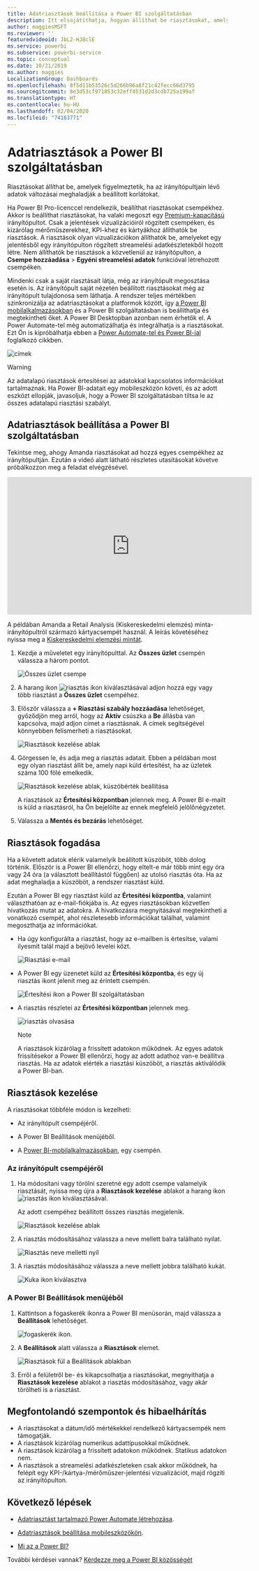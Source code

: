 ```yaml
---
title: Adatriasztások beállítása a Power BI szolgáltatásban
description: Itt elsajátíthatja, hogyan állíthat be riasztásokat, amelyek figyelmeztetik, ha az irányítópultjain lévő adatok változásai meghaladják a Microsoft Power BI szolgáltatásban beállított korlátokat.
author: maggiesMSFT
ms.reviewer: ''
featuredvideoid: JbL2-HJ8clE
ms.service: powerbi
ms.subservice: powerbi-service
ms.topic: conceptual
ms.date: 10/21/2019
ms.author: maggies
LocalizationGroup: Dashboards
ms.openlocfilehash: 8f5d11b53526c5d266b96a8f21c42fecc66d3795
ms.sourcegitcommit: 8e3d53cf971853c32eff4531d2d3cdb725a199af
ms.translationtype: HT
ms.contentlocale: hu-HU
ms.lasthandoff: 02/04/2020
ms.locfileid: "74163771"
---
```

# <a name="data-alerts-in-the-power-bi-service"></a>Adatriasztások a Power BI szolgáltatásban

Riasztásokat állíthat be, amelyek figyelmeztetik, ha az irányítópultjain lévő adatok változásai meghaladják a beállított korlátokat.

Ha Power BI Pro-licenccel rendelkezik, beállíthat riasztásokat csempékhez. Akkor is beállíthat riasztásokat, ha valaki megoszt egy [Premium-kapacitású](service-premium-what-is.md) irányítópultot. Csak a jelentések vizualizációiról rögzített csempéken, és kizárólag mérőműszerekhez, KPI-khez és kártyákhoz állíthatók be riasztások. A riasztások olyan vizualizációkon állíthatók be, amelyeket egy jelentésből egy irányítópulton rögzített streamelési adatkészletekből hozott létre. Nem állíthatók be riasztások a közvetlenül az irányítópulton, a **Csempe hozzáadása** > **Egyéni streamelési adatok** funkcióval létrehozott csempéken.

Mindenki csak a saját riasztásait látja, még az irányítópult megosztása esetén is. Az irányítópult saját nézetén beállított riasztásokat még az irányítópult tulajdonosa sem láthatja. A rendszer teljes mértékben szinkronizálja az adatriasztásokat a platformok között, így [a Power BI mobilalkalmazásokban](consumer/mobile/mobile-set-data-alerts-in-the-mobile-apps.md) és a Power BI szolgáltatásban is beállíthatja és megtekintheti őket. A Power BI Desktopban azonban nem érhetők el. A Power Automate-tel még automatizálhatja és integrálhatja is a riasztásokat. Ezt Ön is kipróbálhatja ebben a [Power Automate-tel és Power BI-jal](service-flow-integration.md) foglalkozó cikkben.

![címek](media/service-set-data-alerts/powerbi-alert-types-new.png)

> [!WARNING]
> Az adatalapú riasztások értesítései az adatokkal kapcsolatos információkat tartalmaznak. Ha Power BI-adatait egy mobileszközön követi, és az adott eszközt ellopják, javasoljuk, hogy a Power BI szolgáltatásban tiltsa le az összes adatalapú riasztási szabályt.

## <a name="set-data-alerts-in-the-power-bi-service"></a>Adatriasztások beállítása a Power BI szolgáltatásban

Tekintse meg, ahogy Amanda riasztásokat ad hozzá egyes csempékhez az irányítópultján. Ezután a videó alatt látható részletes utasításokat követve próbálkozzon meg a feladat elvégzésével.

<iframe width="560" height="315" src="https://www.youtube.com/embed/JbL2-HJ8clE" frameborder="0" allowfullscreen></iframe>

A példában Amanda a Retail Analysis (Kiskereskedelmi elemzés) minta-irányítópultról származó kártyacsempét használ. A leírás követéséhez nyissa meg a [Kiskereskedelmi elemzési mintát](sample-retail-analysis.md#get-the-content-pack-for-this-sample).

1. Kezdje a műveletet egy irányítópulttal. Az **Összes üzlet** csempén válassza a három pontot.

   ![Összes üzlet csempe](media/service-set-data-alerts/powerbi-card.png)

1. A harang ikon ![riasztás ikon](media/service-set-data-alerts/power-bi-bell-icon.png) kiválasztásával adjon hozzá egy vagy több riasztást a **Összes üzlet** csempéhez.

1. Először válassza a **+ Riasztási szabály hozzáadása** lehetőséget, győződjön meg arról, hogy az **Aktív** csúszka a **Be** állásba van kapcsolva, majd adjon címet a riasztásnak. A címek segítségével könnyebben felismerheti a riasztásokat.

   ![Riasztások kezelése ablak](media/service-set-data-alerts/powerbi-alert-title.png)

1. Görgessen le, és adja meg a riasztás adatait.  Ebben a példában most egy olyan riasztást állít be, amely napi küld értesítést, ha az üzletek száma 100 fölé emelkedik.

   ![Riasztások kezelése ablak, küszöbérték beállítása](media/service-set-data-alerts/power-bi-set-alert-details.png)

    A riasztások az **Értesítési központban** jelennek meg. A Power BI e-mailt is küld a riasztásról, ha Ön bejelölte az ennek megfelelő jelölőnégyzetet.

1. Válassza a **Mentés és bezárás** lehetőséget.

## <a name="receiving-alerts"></a>Riasztások fogadása

Ha a követett adatok elérik valamelyik beállított küszöböt, több dolog történik. Először is a Power BI ellenőrzi, hogy eltelt-e már több mint egy óra vagy 24 óra (a választott beállítástól függően) az utolsó riasztás óta. Ha az adat meghaladja a küszöböt, a rendszer riasztást küld.

Ezután a Power BI egy riasztást küld az **Értesítési központba**, valamint választhatóan az e-mail-fiókjába is. Az egyes riasztásokban közvetlen hivatkozás mutat az adatokra. A hivatkozásra megnyitásával megtekintheti a vonatkozó csempét, ahol részletesebb információkat találhat, valamint megoszthatja az információkat.  

* Ha úgy konfigurálta a riasztást, hogy az e-mailben is értesítse, valami ilyesmit talál majd a bejövő levelei közt.

   ![Riasztási e-mail](media/service-set-data-alerts/powerbi-alerts-email.png)

* A Power BI egy üzenetet küld az **Értesítési központba**, és egy új riasztás ikont jelenít meg az érintett csempén.

   ![Értesítési ikon a Power BI szolgáltatásban](media/service-set-data-alerts/powerbi-alert-notifications.png)

* A riasztás részletei az **Értesítési központban** jelennek meg.

    ![riasztás olvasása](media/service-set-data-alerts/powerbi-alert-notification.png)

   > [!NOTE]
   > A riasztások kizárólag a frissített adatokon működnek. Az egyes adatok frissítésekor a Power BI ellenőrzi, hogy az adott adathoz van-e beállítva riasztás. Ha az adatok elérték a riasztási küszöböt, a riasztás aktiválódik a Power BI-ban.

## <a name="managing-alerts"></a>Riasztások kezelése

A riasztásokat többféle módon is kezelheti:

* Az irányítópult csempéjéről.

* A Power BI Beállítások menüjéből.

* A [Power BI-mobilalkalmazásokban](consumer/mobile/mobile-set-data-alerts-in-the-mobile-apps.md), egy csempén.

### <a name="from-the-dashboard-tile"></a>Az irányítópult csempéjéről

1. Ha módosítani vagy törölni szeretné egy adott csempe valamelyik riasztását, nyissa meg újra a **Riasztások kezelése** ablakot a harang ikon ![riasztás ikon](media/service-set-data-alerts/power-bi-bell-icon.png) kiválasztásával.

    Az adott csempéhez beállított összes riasztás megjelenik.

    ![Riasztások kezelése ablak](media/service-set-data-alerts/powerbi-see-alerts.png)

1. A riasztás módosításához válassza a neve mellett balra található nyilat.

    ![Riasztás neve melletti nyíl](media/service-set-data-alerts/powerbi-see-alerts-arrow.png)

1. A riasztás módosításához válassza a neve mellett jobbra található kukát.

      ![Kuka ikon kiválasztva](media/service-set-data-alerts/powerbi-see-alerts-delete.png)

### <a name="from-the-power-bi-settings-menu"></a>A Power BI Beállítások menüjéből

1. Kattintson a fogaskerék ikonra a Power BI menüsorán, majd válassza a **Beállítások** lehetőséget.

    ![fogaskerék ikon](media/service-set-data-alerts/powerbi-gear-icon.png).

1. A **Beállítások** alatt válassza a **Riasztások** elemet.

    ![Riasztások fül a Beállítások ablakban](media/service-set-data-alerts/powerbi-alert-settings.png)

1. Erről a felületről be- és kikapcsolhatja a riasztásokat, megnyithatja a **Riasztások kezelése** ablakot a riasztás módosításához, vagy akár törölheti is a riasztást.

## <a name="considerations-and-troubleshooting"></a>Megfontolandó szempontok és hibaelhárítás

* A riasztásokat a dátum/idő mértékekkel rendelkező kártyacsempék nem támogatják.
* A riasztások kizárólag numerikus adattípusokkal működnek.
* A riasztások kizárólag a frissített adatokon működnek. Statikus adatokon nem.
* A riasztások a streamelési adatkészleteken csak akkor működnek, ha felépít egy KPI-/kártya-/mérőműszer-jelentési vizualizációt, majd rögzíti az irányítópulton.


## <a name="next-steps"></a>Következő lépések

* [Adatriasztást tartalmazó Power Automate létrehozása](service-flow-integration.md).

* [Adatriasztások beállítása mobileszközökön](consumer/mobile/mobile-set-data-alerts-in-the-mobile-apps.md).

* [Mi az a Power BI?](fundamentals/power-bi-overview.md)

További kérdései vannak? [Kérdezze meg a Power BI közösségét](https://community.powerbi.com/)
